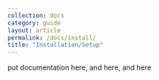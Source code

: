 ```yaml
---
collection: docs
category: guide
layout: article
permalink: /docs/install/
title: "Installation/Setup"
---
```


put documentation here, and here, and here